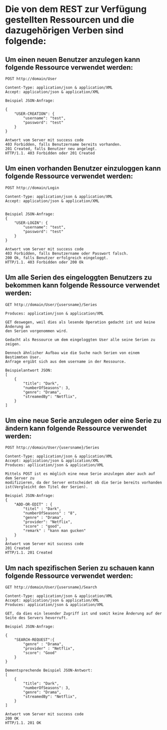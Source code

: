 # Die von dem REST zur Verfügung gestellten Ressourcen und die dazugehörigen Verben sind folgende:

## Um einen neuen Benutzer anzulegen kann folgende Ressource verwendet werden:

```
POST http://domain/User

Content-Type: application/json & application/XML
Accept: application/json & application/XML

Beispiel JSON-Anfrage:

{
    "USER-CREATION": {
        "username": "test",
        "password": "test"
    }
}

Antwort vom Server mit success code
403 Forbidden, falls Benutzername bereits vorhanden.
201 Created, falls Benutzer neu angelegt.
HTTP/1.1. 403 Forbidden oder 201 Created
```
## Um einen vorhanden Benutzer einzuloggen kann folgende Ressource verwendet werden:

```
POST http://domain/Login

Content-Type: application/json & application/XML
Accept: application/json & application/XML


Beispiel JSON-Anfrage:
{
    "USER-LOGIN": {
        "username": "test",
        "password": "test"
    }
}

Antwort vom Server mit success code
403 Forbidden, falls Benutzername oder Passwort falsch.
200 Ok, falls Benutzer erfolgreich eingeloggt.
HTTP/1.1. 403 Forbidden oder 200 Ok
```

## Um alle Serien des eingeloggten Benutzers zu bekommen kann folgende Ressource verwendet werden:

```
GET http://domain/User/{usersname}/Series

Produces: application/json & application/XML

GET deswegen, weil dies als lesende Operation gedacht ist und keine Änderung an
den Serien vorgenommen wird.

Gedacht als Ressource um dem eingeloggten User alle seine Serien zu zeigen.

Dennoch ähnlicher Aufbau wie die Suche nach Serien von einem Bestimmten User.
Anfrage ergibt sich aus dem username in der Ressource.

Beispielantwort JSON:
[
    {
        "title": "Dark",
        "numberOfSeasons": 3,
        "genre": "Drama",
        "streamedBy": "Netflix",
    }
]
```

## Um eine neue Serie anzulegen oder eine Serie zu ändern kann folgende Ressource verwendet werden:

```
POST http://domain/User/{usersname}/Series

Content-Type: application/json & application/XML
Accept: application/json & application/XML
Produces: apllication/json & application/XML

Mittels POST ist es möglich eine neue Serie anzulegen aber auch auf dem Server zu
modifizieren, da der Server entscheidet ob die Serie bereits vorhanden
ist(Vergleicht den Titel der Serien).

Beispiel JSON-Anfrage:
{
    "ADD-OR-EDIT" : {
        "titel" : "Dark",
        "numberOfSeasons" : "8",
        "genre" : "Drama",
        "provider": "Netflix",
        "score" : "good",
        "remark" : "kann man gucken"
    }
}
Antwort vom Server mit success code
201 Created
HTTP/1.1. 201 Created
```
## Um nach spezifischen Serien zu schauen kann folgende Ressource verwendet werden:

```
GET http://domain/User/{usersname}/Search

Content-Type: application/json & application/XML
Accept: application/json & application/XML
Produces: application/json & application/XML

GET, da dies ein lesender Zugriff ist und somit keine Änderung auf der Seite des Servers hevorruft.

Beispiel JSON-Anfrage:

{
    "SEARCH-REQUEST":{
        "genre" : "Drama",
        "provider" : "Netflix",
        "score": "Good"
    }
}

Dementsprechende Beispiel JSON-Antwort:
[
    {
        "title": "Dark",
        "numberOfSeasons": 3,
        "genre": "Drama",
        "streamedBy": "Netflix",
    }
]

Antwort vom Server mit success code
200 OK
HTTP/1.1. 201 OK
```